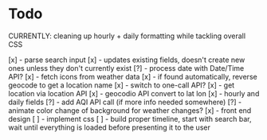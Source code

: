 # Todo
CURRENTLY: cleaning up hourly + daily formatting while tackling overall CSS

[x] - parse search input
    [x] - updates existing fields, doesn't create new ones unless they don't currently exist
    [?] - process date with Date/Time API?
        [x] - fetch icons from weather data
    [x] - if found automatically, reverse geocode to get a location name
[x] - switch to one-call API?
    [x] - get location via location API 
    [x] - geocodio API convert to lat lon
    [x] - hourly and daily fields
[?] - add AQI API call (if more info needed somewhere)
[?] - animate color change of background for weather changes?
[x] - front end design
    [ ] - implement css
[ ] - build proper timeline, start with search bar, wait until everything is loaded before presenting it to the user